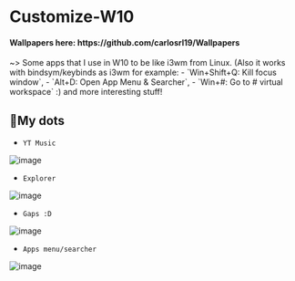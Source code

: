 # Customize-W10
<h4> Wallpapers here: https://github.com/carlosrl19/Wallpapers</h4>
~> Some apps that I use in W10 to be like i3wm from Linux. (Also it works with bindsym/keybinds as i3wm for example: 
- `Win+Shift+Q: Kill focus window`,
- `Alt+D: Open App Menu & Searcher`, 
- `Win+#: Go to # virtual workspace` :) and more interesting stuff!

<H2>📌My dots</H2>

- `YT Music`

![image](https://user-images.githubusercontent.com/85375012/184013687-68c9ba1e-ff7e-4676-9642-9c93123b2327.png)
- `Explorer` 

![image](https://user-images.githubusercontent.com/85375012/184013905-3a70f2ef-5125-46f3-a4d0-224feaac3366.png)
- `Gaps :D` 

![image](https://user-images.githubusercontent.com/85375012/184014311-f86ba979-ab0d-44a6-bbf3-00a93bff39c0.png)
- `Apps menu/searcher`
 
![image](https://user-images.githubusercontent.com/85375012/184014611-060df1ae-592c-4ae6-bb17-b82f3187c1f7.png)
 
